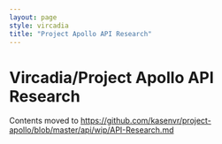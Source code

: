 ```yaml
---
layout: page
style: vircadia
title: "Project Apollo API Research"
---
```

# Vircadia/Project Apollo API Research

Contents moved to https://github.com/kasenvr/project-apollo/blob/master/api/wip/API-Research.md
